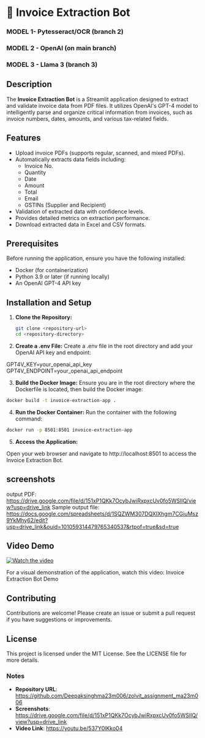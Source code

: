 # 📄 Invoice Extraction Bot


### MODEL 1-  Pytesseract/OCR (branch 2)

### MODEL 2 - OpenAI   (on main branch)

### MODEL 3 - Llama 3 (branch 3)



## Description

The **Invoice Extraction Bot** is a Streamlit application designed to extract and validate invoice data from PDF files. It utilizes OpenAI's GPT-4 model to intelligently parse and organize critical information from invoices, such as invoice numbers, dates, amounts, and various tax-related fields.

## Features

- Upload invoice PDFs (supports regular, scanned, and mixed PDFs).
- Automatically extracts data fields including:
  - Invoice No.
  - Quantity
  - Date
  - Amount
  - Total
  - Email
  - GSTINs (Supplier and Recipient)
- Validation of extracted data with confidence levels.
- Provides detailed metrics on extraction performance.
- Download extracted data in Excel and CSV formats.

## Prerequisites

Before running the application, ensure you have the following installed:

- Docker (for containerization)
- Python 3.9 or later (if running locally)
- An OpenAI GPT-4 API key

## Installation and Setup

1. **Clone the Repository:**

   ```bash
   git clone <repository-url>
   cd <repository-directory>


2. **Create a .env File:**
Create a .env file in the root directory and add your OpenAI API key and endpoint:

GPT4V_KEY=your_openai_api_key
GPT4V_ENDPOINT=your_openai_api_endpoint

3. **Build the Docker Image:**
Ensure you are in the root directory where the Dockerfile is located, then build the Docker image:

  ```bash
  docker build -t invoice-extraction-app .
  ```

  
4. **Run the Docker Container:**
Run the container with the following command:

 ```bash
 docker run -p 8501:8501 invoice-extraction-app
 ```

5. **Access the Application:**

Open your web browser and navigate to http://localhost:8501 to access the Invoice Extraction Bot.


## screenshots

 output PDF: https://drive.google.com/file/d/151xP1QKk7OcybJwiRxpxcUv0fo5WSlIQ/view?usp=drive_link
 Sample output file: https://docs.google.com/spreadsheets/d/1SQZWM307DQXIXhgm7CGiuMsz9YkMhy62/edit?usp=drive_link&ouid=101059314479765340537&rtpof=true&sd=true
 
## Video Demo

[![Watch the video](https://img.youtube.com/vi/537Y0lKko04/maxresdefault.jpg)](https://www.youtube.com/watch?v=537Y0lKko04)



For a visual demonstration of the application, watch this video: Invoice Extraction Bot Demo

## Contributing
Contributions are welcome! Please create an issue or submit a pull request if you have suggestions or improvements.

## License
This project is licensed under the MIT License. See the LICENSE file for more details.



### Notes

- **Repository URL**: https://github.com/Deepaksinghma23m006/zolvit_assignment_ma23m006
- **Screenshots**:  https://drive.google.com/file/d/151xP1QKk7OcybJwiRxpxcUv0fo5WSlIQ/view?usp=drive_link
- **Video Link**: https://youtu.be/537Y0lKko04








